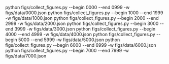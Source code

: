 python figs/collect_figures.py --begin 0000 --end 0999 -w figs/data/0000.json
python figs/collect_figures.py --begin 1000 --end 1999 -w figs/data/1000.json
python figs/collect_figures.py --begin 2000 --end 2999 -w figs/data/2000.json
python figs/collect_figures.py --begin 3000 --end 3999 -w figs/data/3000.json
python figs/collect_figures.py --begin 4000 --end 4999 -w figs/data/4000.json
python figs/collect_figures.py --begin 5000 --end 5999 -w figs/data/5000.json
python figs/collect_figures.py --begin 6000 --end 6999 -w figs/data/6000.json
python figs/collect_figures.py --begin 7000 --end 7999 -w figs/data/7000.json
